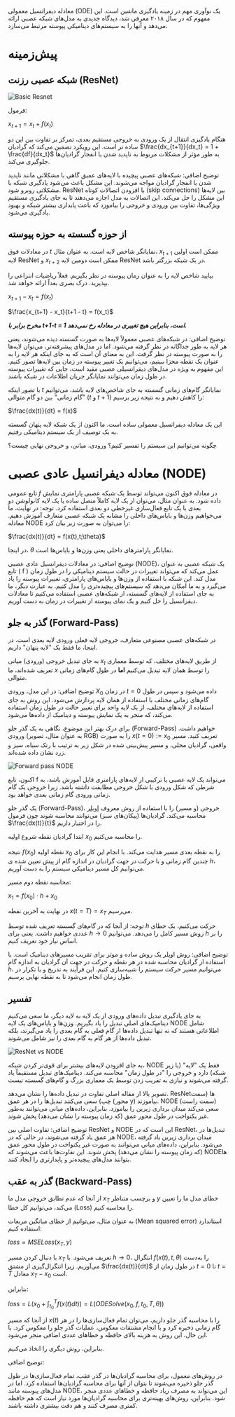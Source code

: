 معادله دیفرانسیل معمولی (ODE) یک نوآوری مهم در زمینه یادگیری ماشین است. این مفهوم که در سال ۲۰۱۸ معرفی شد، دیدگاه جدیدی به مدل‌های شبکه عصبی ارائه می‌دهد و آنها را به سیستم‌های دینامیکی پیوسته مرتبط می‌سازد.

# پیش‌زمینه
## شبکه عصبی رزنت (ResNet)
![Basic Resnet](imgs/basicresnet.JPG)

فرمول: 

$x_{t+1} = x_t + f(x_t)$

هنگام یادگیری انتقال از یک ورودی به خروجی مستقیم بعدی، تمرکز بر تفاوت بین این دو ساده تر است. این رویکرد تضمین می‌کند که گرادیان $\frac{dx_{t+1}}{dx_t} = 1 + \frac{df}{dx_t}$  به طور مؤثر از مشکلات مربوط به ناپدید شدن یا انفجار گرادیان‌ها جلوگیری می‌کند.

توضیح اضافی:
شبکه‌های عصبی پیچیده با لایه‌های عمیق گاهی با مشکلاتی مانند ناپدید شدن یا انفجار گرادیان مواجه می‌شوند. این مشکل باعث می‌شود یادگیری شبکه با مشکلاتی روبرو شود. ResNet با افزودن اتصالات کوتاه (skip connections) بین لایه‌ها این مشکل را حل می‌کند. این اتصالات به مدل اجازه می‌دهند تا به جای یادگیری مستقیم ویژگی‌ها، تفاوت بین ورودی و خروجی را بیاموزد که باعث پایداری بیشتر شبکه و بهبود یادگیری می‌شود.

## از حوزه گسسته به حوزه پیوسته

 در معادلات فوق $t$ نمایانگر شاخص لایه است. به عنوان مثال، $x_{t+1}$ ممکن است اولین لایه ResNet و  $x_{t+2}$ ممکن است دومین لایه ResNet در یک شبکه بزرگتر باشد.

بیایید شاخص لایه را به عنوان زمان پیوسته در نظر بگیریم. فعلاً ریاضیات انتزاعی را بپذیرید. درک بصری بعداً ارائه خواهد شد.

$x_{t+1} - x_t = f(x_t)$

$\frac{x_{t+1} - x_t}{t+1 - t} = f(x_t)$ 

***مخرج برابر با t+1-t = 1 است، بنابراین هیچ تغییری در معادله رخ نمی‌دهد.***

توضیح اضافی:
در شبکه‌های عصبی معمولاً لایه‌ها به صورت گسسته دیده می‌شوند، یعنی هر لایه به طور جداگانه در نظر گرفته می‌شود. اما در مدل‌های پیشرفته‌تر، می‌توان لایه‌ها را به صورت پیوسته در نظر گرفت. این به معنای آن است که به جای اینکه هر لایه را به عنوان یک نقطه مجزا ببینیم، می‌توانیم یک تغییر پیوسته در زمان بین لایه‌ها تصور کنیم. این مفهوم به ویژه در مدل‌های دیفرانسیلی عصبی مفید است، جایی که تغییرات پیوسته در طول زمان می‌توانند نمایانگر جریان اطلاعات در شبکه باشند.

با تصور اینکه $t$ نمایانگر گام‌های زمانی گسسته به جای شاخص‌های لایه باشد، می‌توانیم "گام زمانی" بین دو گام متوالی ($t$ و $t+1$) را کاهش دهیم و به نتیجه زیر برسیم:

$\frac{dx(t)}{dt} = f(x)$

این یک معادله دیفرانسیل معمولی ساده است. ما اکنون از یک شبکه لایه پنهان گسسته به یک توصیف از یک سیستم دینامیکی رفتیم.

چگونه می‌توانیم این سیستم را تفسیر کنیم؟ ورودی، میانی، و خروجی نهایی چیست؟


# معادله دیفرانسیل عادی عصبی (NODE)

تابع عمومی  $f$ در معادله فوق اکنون می‌تواند توسط یک شبکه عصبی پارامتری نمایش داده شود. به عنوان مثال، می‌توان از یک لایه کاملاً متصل ساده یا یک لایه کانولوشن دو بعدی با یک تابع فعال‌سازی غیرخطی دو بعدی استفاده کرد.
توجه: در نهایت، ما می‌خواهیم وزن‌ها و بایاس‌های داخلی را مشابه یک شبکه عصبی متعارف آموزش دهیم.
معادله NODE را می‌توان به صورت زیر بیان کرد:

$\frac{dx(t)}{dt} = f(x(t),t;\theta)$

در اینجا،  $\theta$ نمایانگر پارامترهای داخلی یعنی وزن‌ها و بایاس‌ها است.

توضیح اضافی:
در معادلات دیفرانسیل عادی عصبی (NODE)، یک شبکه عصبی به عنوان تابع \( f \) عمل می‌کند که می‌تواند تغییرات در حالت سیستم دینامیکی را در طول زمان مدل کند. این شبکه با استفاده از وزن‌ها و بایاس‌های پارامتری، تغییرات پیوسته را یاد می‌گیرد و به ما امکان می‌دهد که سیستم‌های پیچیده‌تری را مدل کنیم. به عبارت دیگر، ما به جای استفاده از لایه‌های گسسته، از شبکه‌های عصبی استفاده می‌کنیم تا معادلات دیفرانسیل را حل کنیم و یک نمای پیوسته از تغییرات در زمان به دست آوریم.

## گذر به جلو (Forward-Pass)
در شبکه‌های عصبی مصنوعی متعارف، خروجی لایه فعلی ورودی لایه بعدی است. در اینجا، ما فقط یک "لایه پنهان" داریم. 



به جای تبدیل خروجی (ورودی) میانی  $x_t$ از طریق لایه‌های مختلف، که توسط معماری تعریف شده‌اند، ما $x$  را توسط همان لایه تبدیل می‌کنیم **اما** در طول گام‌های زمانی متوالی.

توضیح اضافی:
در این مدل، ورودی $X_0$ در زمان $t=0$ داده می‌شود و سپس در طول گام‌های زمانی مختلف با استفاده از همان لایه پردازش می‌شود. این روش به جای استفاده از لایه‌های مختلف، از یک لایه واحد برای تغییر حالت در طول زمان استفاده می‌کند، که منجر به یک نمایش پیوسته و دینامیک از داده‌ها می‌شود.

برای درک بهتر این موضوع، نگاهی به یک گذر جلو (Forward-Pass) خواهیم داشت. 
ورودی (به عنوان مثال، تصویر RGB) را به صورت $x(t=0):= x_0$ تعریف کنید.
مسیر واقعی، گرادیان محلی، و مسیر پیش‌بینی شده در شکل زیر به ترتیب با رنک سیاه، سبز و زرد نشان داده شده‌اند.

![Forward pass NODE](imgs/forward.png)


اکنون، تابع f می‌تواند یک لایه عصبی یا ترکیبی از لایه‌های پارامتری قابل آموزش باشد، به شرطی که شکل ورودی با شکل خروجی مطابقت داشته باشد. زیرا خروجی یک گام زمانی ورودی گام زمانی بعدی خواهد بود.

یک گذر جلو (Forward-Pass)، خروجی (و مسیر) را با استفاده از روش معروف [اویلر](https://en.wikipedia.org/wiki/Euler_method) محاسبه می‌کند.
گرادیان‌ها (پیکان‌های سبز) می‌توانند محاسبه شوند چون فرمول  $\frac{dx(t)}{t}$  را در اختیار داریم. 

ابتدا گرادیان نقطه شروع اولیه  $x_0$  را محاسبه می‌کنیم.

نتیجه  $f(x_0)$ نقطه اولیه $x_0$  را به نقطه بعدی مسیر هدایت می‌کند. با انجام این کار برای چندین گام زمانی و با حرکت در جهت گرادیان در اندازه گام از پیش تعیین شده ی $h$، می‌توانیم کل مسیر دینامیکی سیستم را به دست آوریم.

محاسبه نقطه دوم مسیر:

$x_1 = f(x_0) \cdot h + x_0$

در نهایت به آخرین نقطه $x(t=T)=x_T$ می‌رسیم.

توجه: از آنجا که در گام‌های گسسته تعریف شده توسط $h$ حرکت می‌کنیم، یک خطای عددی خواهیم داشت. یعنی برای $h\rightarrow0$ روش مسیر کامل را می‌دهد.  می‌توانیم $h$ را بر اساس نیاز خود تعریف کنیم.

توضیح اضافی:
روش اویلر یک روش ساده و موثر برای تقریب مسیرهای دینامیک است. با استفاده از گرادیان محاسبه شده در هر نقطه و حرکت در جهت آن گرادیان به اندازه گام  $h$، می‌توانیم مسیر حرکت سیستم را شبیه‌سازی کنیم. این فرآیند به تدریج و با تکرار در طول زمان انجام می‌شود تا به نقطه نهایی برسیم.

## تفسیر

به جای یادگیری تبدیل داده‌های ورودی از یک لایه به لایه دیگر، ما سعی می‌کنیم دینامیک‌های اصلی تبدیل را یاد بگیریم. وزن‌ها و بایاس‌های یک لایه NODE شامل اطلاعاتی هستند که نه تنها تبدیل داده‌ها از گام فعلی به گام بعدی را یاد می‌گیرند، بلکه تبدیل داده‌ها از هر گام به گام بعدی را نیز شامل می‌شوند.

![ResNet vs NODE](imgs/ResNetvsNODE.JPG)

به جای افزودن لایه‌های بیشتر برای قوی‌تر کردن شبکه، NODE فقط یک "لایه" (یا زیر شبکه) دارد و خروجی را "در طول زمان" محاسبه می‌کند. دینامیک‌های تبدیل مستقیماً یاد گرفته می‌شوند و نیازی به تقریب زدن توسط یک معماری بزرگ و گام‌های گسسته نیست.

تصویر بالا از مقاله اصلی تفاوت در تبدیل داده‌ها را نشان می‌دهد. ResNet‌ها (سمت چپ) سعی می‌کنند تبدیل‌ها را در هر عمق (محور y) بیاموزند. NODE (سمت راست) سعی می‌کند میدان برداری زیرین را بیاموزد. بنابراین، داده‌های میانی می‌توانند به‌طور غیر یکنواخت در طول محور عمق (که زمان پیوسته را نشان می‌دهد) پخش شوند.

توضیح اضافی:
تفاوت اصلی بین ResNet و NODE این است که در ResNet، تبدیل‌ها در هر عمق یاد گرفته می‌شوند، در حالی که در NODE، میدان برداری زیرین یاد گرفته می‌شود. بنابراین، داده‌های میانی می‌توانند به صورت غیر یکنواخت در طول محور عمق (که زمان پیوسته را نشان می‌دهد) پخش شوند. این تفاوت‌ها باعث می‌شوند که NODE‌ها بتوانند مدل‌های پیچیده‌تر و پایدارتری را ایجاد کنند.



## گذر به عقب (Backward-Pass)
از آنجا که عدم تطابق خروجی مدل ما $x_T$  و برچسب متناظر $y$ خطای مدل ما را تعیین می‌کند، می‌توانیم کل خطا (Loss) را محاسبه کنیم.

به عنوان مثال، می‌توانیم از خطای میانگین مربعات (Mean squared error) استاندارد استفاده کنیم:

$loss = MSELoss(x_T, y)$

با دنبال کردن مسیر $x_T$ تعریف می‌شود. با  $h\rightarrow0$، انتگرال $f(x(t),t,\theta)$ را به‌دست می‌آوریم. زیرا انتگرال‌گیری از مشتق $\frac{dx(t)}{dt}$ در طول زمان از   $t=0$ تا $t=T$ معادل $x_T - x_0$ است.

بنابراین:

$loss = L(x_0 +\int_{t_0}^{T}f(x(t)dt) ) = L(ODESolve(x_0,f,t_0,T,\theta))$

از آنجا که مسیر $x(t)$ را با محاسبه گذر جلو داریم، می‌توان تمام فعال‌سازی‌ها را در هر گام زمانی ذخیره کرد و با انجام مشتقات معکوس، عملیات گذر جلو را معکوس کرد. با این حال، این روش به هزینه بالای حافظه و خطاهای عددی اضافی منجر می‌شود.

بنابراین، روش دیگری را اتخاذ می‌کنیم.

توضیح اضافی:

در روش‌های معمول، برای محاسبه گرادیان‌ها در گذر عقب، تمام فعال‌سازی‌ها در طول گذر جلو ذخیره می‌شوند تا بتوان از آنها برای محاسبه گرادیان‌ها استفاده کرد. اما در مدل‌های پیوسته مانند NODE، این می‌تواند به مصرف زیاد حافظه و خطاهای عددی منجر شود. بنابراین، روش‌های بهینه‌تری برای محاسبه گرادیان‌ها مورد نیاز است که هم حافظه کمتری مصرف کنند و هم دقت بیشتری داشته باشند.



